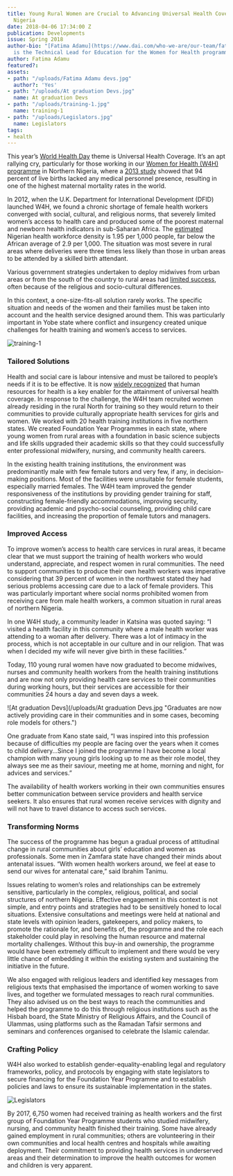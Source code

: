 ```yaml
---
title: Young Rural Women are Crucial to Advancing Universal Health Coverage in Northern
  Nigeria
date: 2018-04-06 17:34:00 Z
publication: Developments
issue: Spring 2018
author-bio: "[Fatima Adamu](https://www.dai.com/who-we-are/our-team/fatima-adamu)
  is the Technical Lead for Education for the Women for Health programme."
author: Fatima Adamu
featured?: 
assets:
- path: "/uploads/Fatima Adamu devs.jpg"
  author?: 'Yes'
- path: "/uploads/At graduation Devs.jpg"
  name: At graduation Devs
- path: "/uploads/training-1.jpg"
  name: training-1
- path: "/uploads/Legislators.jpg"
  name: Legislators
tags:
- health
---
```


This year’s [World Health Day](http://www.who.int/campaigns/world-health-day/2018/en/) theme is Universal Health Coverage. It’s an apt rallying cry, particularly for those working in our [Women for Health (W4H) programme](https://www.dai.com/our-work/projects/nigeria-women-for-health-w4h) in Northern Nigeria, where a [2013 study](http://journals.plos.org/plosone/article?id=10.1371/journal.pone.0069569) showed that 94 percent of live births lacked any medical personnel presence, resulting in one of the highest maternal mortality rates in the world.



 

In 2012, when the U.K. Department for International Development (DFID) launched W4H, we found a chronic shortage of female health workers converged with social, cultural, and religious norms, that severely limited women’s access to health care and produced some of the poorest maternal and newborn health indicators in sub-Saharan Africa. The [estimated](https://dhsprogram.com/pubs/pdf/fr293/fr293.pdf) Nigerian health workforce density is 1.95 per 1,000 people, far below the African average of 2.9 per 1,000. The situation was most severe in rural areas where deliveries were three times less likely than those in urban areas to be attended by a skilled birth attendant.

Various government strategies undertaken to deploy midwives from urban areas or from the south of the country to rural areas had [limited success](https://bmchealthservres.biomedcentral.com/articles/10.1186/s12913-016-1688-8), often because of the religious and socio-cultural differences. 

In this context, a one-size-fits-all solution rarely works. The specific situation and needs of the women and their families must be taken into account and the health service designed around them. This was particularly important in Yobe state where conflict and insurgency created unique challenges for health training and women’s access to services.

![training-1](/uploads/training-1.jpg "W4H trains women who live in the communities where they provide health services.") 

### Tailored Solutions 

Health and social care is labour intensive and must be tailored to people’s needs if it is to be effective. It is now [widely recognized](http://www.who.int/hrh/resources/WHO-HLC-Report_web.pdf) that human resources for health is a key enabler for the attainment of universal health coverage. In response to the challenge, the W4H team recruited women already residing in the rural North for training so they would return to their communities to provide culturally appropriate health services for girls and women. We worked with 20 health training institutions in five northern states. We created Foundation Year Programmes in each state, where young women from rural areas with a foundation in basic science subjects and life skills upgraded their academic skills so that they could successfully enter professional midwifery, nursing, and community health careers.

In the existing health training institutions, the environment was predominantly male with few female tutors and very few, if any, in decision-making positions. Most of the facilities were unsuitable for female students, especially married females. The W4H team improved the gender responsiveness of the institutions by providing gender training for staff, constructing female-friendly accommodations, improving security, providing academic and psycho-social counseling, providing child care facilities, and increasing the proportion of female tutors and managers. 

### Improved Access 

To improve women’s access to health care services in rural areas, it became clear that we must support the training of health workers who would understand, appreciate, and respect women in rural communities. The need to support communities to produce their own health workers was imperative considering that 39 percent of women in the northwest stated they had serious problems accessing care due to a lack of female providers. This was particularly important where social norms prohibited women from receiving care from male health workers, a common situation in rural areas of northern Nigeria. 

In one W4H study, a community leader in Katsina was quoted saying: “I visited a health facility in this community where a male health worker was attending to a woman after delivery. There was a lot of intimacy in the process, which is not acceptable in our culture and in our religion. That was when I decided my wife will never give birth in these facilities.”

Today, 110 young rural women have now graduated to become midwives, nurses and community health workers from the health training institutions and are now not only providing health care services to their communities during working hours, but their services are accessible for their communities 24 hours a day and seven days a week. 

![At graduation Devs](/uploads/At graduation Devs.jpg "Graduates are now actively providing care in their communities and in some cases, becoming role models for others.") 

One graduate from Kano state said, “I was inspired into this profession because of difficulties my people are facing over the years when it comes to child delivery…Since I joined the programme I have become a local champion with many young girls looking up to me as their role model, they always see me as their saviour, meeting me at home, morning and night, for advices and services.” 

The availability of health workers working in their own communities ensures better communication between service providers and health service seekers. It also ensures that rural women receive services with dignity and will not have to travel distance to access such services.

### Transforming Norms

The success of the programme has begun a gradual process of attitudinal change in rural communities about girls’ education and women as professionals. Some men in Zamfara state have changed their minds about antenatal issues. “With women health workers around, we feel at ease to send our wives for antenatal care,” said Ibrahim Tanimu. 

Issues relating to women’s roles and relationships can be extremely sensitive, particularly in the complex, religious, political, and social structures of northern Nigeria. Effective engagement in this context is not simple, and entry points and strategies had to be sensitively honed to local situations. Extensive consultations and meetings were held at national and state levels with opinion leaders, gatekeepers, and policy makers, to promote the rationale for, and benefits of, the programme and the role each stakeholder could play in resolving the human resource and maternal mortality challenges. Without this buy-in and ownership, the programme would have been extremely difficult to implement and there would be very little chance of embedding it within the existing system and sustaining the initiative in the future.

We also engaged with religious leaders and identified key messages from religious texts that emphasised the importance of women working to save lives, and together we formulated messages to reach rural communities. They also advised us on the best ways to reach the communities and helped the programme to do this through religious institutions such as the Hisbah board, the State Ministry of Religious Affairs, and the Council of Ulammas, using platforms such as the Ramadan Tafsir sermons and seminars and conferences organised to celebrate the Islamic calendar. 
 
### Crafting Policy

W4H also worked to establish gender-equality-enabling legal and regulatory frameworks, policy, and protocols by engaging with state legislators to secure financing for the Foundation Year Programme and to establish policies and laws to ensure its sustainable implementation in the states.  

![Legislators](/uploads/Legislators.jpg "Yobe and Katsina legislators in an interactive session.") 

By 2017, 6,750 women had received training as health workers and the first group of Foundation Year Programme students who studied midwifery, nursing, and community health finished their training. Some have already gained employment in rural communities; others are volunteering in their own communities and local health centres and hospitals while awaiting deployment. Their commitment to providing health services in underserved areas and their determination to improve the health outcomes for women and children is very apparent.
